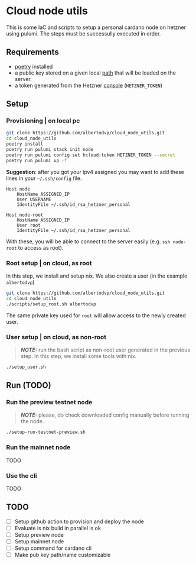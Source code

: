 # Cloud node utils
This is some IaC and scripts to setup a personal cardano node on hetzner using pulumi.
The steps must be successully executed in order.

## Requirements
- [poetry](https://python-poetry.org) installed
- a public key stored on a given local [path](./__main__.py#L11) that will be loaded on the server.
- a token generated from the Hetzner [console](https://console.hetzner.cloud/) (`HETZNER_TOKEN`)

## Setup 
### Provisioning | on local pc
```bash
git clone https://github.com/albertodvp/cloud_node_utils.git
cd cloud_node_utils
poetry install
poetry run pulumi stack init node
poetry run pulumi config set hcloud:token HETZNER_TOKEN --secret
poetry run pulumi up -f
```

**Suggestion**: after you got your ipv4 assigned you may want to add these lines in your `~/.ssh/config` file.
```plain
Host node
    HostName ASSIGNED_IP
    User USERNAME
    IdentityFile ~/.ssh/id_rsa_hetzner_personal

Host node-root
    HostName ASSIGNED_IP
    User root
    IdentityFile ~/.ssh/id_rsa_hetzner_personal
```
With these, you will be able to connect to the server easily (e.g. `ssh node-root` to access as root).

### Root setup | on cloud, as root
In this step, we install and setup nix. We also create a user (in the example `albertodvp`)
```bash
git clone https://github.com/albertodvp/cloud_node_utils.git
cd cloud_node_utils
./scripts/setup_root.sh albertodvp
```
The same private key used for `root` will allow access to the newly created user.

### User setup | on cloud, as non-root
> **_NOTE:_** run the bash script as non-root user generated in the previous step.
In this step, we install some tools with nix.
```bash
./setup_user.sh
```

## Run (TODO)
### Run the preview testnet node
> **_NOTE:_** please, do check downloaded config manually before running the node.
```bash
./setup-run-testnet-preview.sh
```
### Run the mainnet node
TODO

### Use the cli
TODO

## TODO
- [ ] Setup github action to provision and deploy the node
- [ ] Evaluate is nix build in parallel is ok
- [ ] Setup preview node
- [ ] Setup mainnet node
- [ ] Setup command for cardano cli
- [ ] Make pub key path/name customizable
